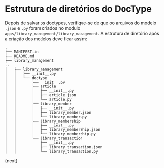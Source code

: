 <!-- base_template: frappe_io/www/frappe/frappe_base.html --><!-- add-breadcrumbs -->
# Estrutura de diretórios do DocType

Depois de salvar os doctypes, verifique-se de que oo arquivos do modelo `.json` e `.py` foram criados no modulo `apps/library_management/library_management`. A estrutura de diretório após a criação dos modelos deve ficar assim:

	.
	├── MANIFEST.in
	├── README.md
	├── library_management
	..
	│   ├── library_management
	│   │   ├── __init__.py
	│   │   └── doctype
	│   │       ├── __init__.py
	│   │       ├── article
	│   │       │   ├── __init__.py
	│   │       │   ├── article.json
	│   │       │   └── article.py
	│   │       ├── library_member
	│   │       │   ├── __init__.py
	│   │       │   ├── library_member.json
	│   │       │   └── library_member.py
	│   │       ├── library_membership
	│   │       │   ├── __init__.py
	│   │       │   ├── library_membership.json
	│   │       │   └── library_membership.py
	│   │       └── library_transaction
	│   │           ├── __init__.py
	│   │           ├── library_transaction.json
	│   │           └── library_transaction.py

{next}
